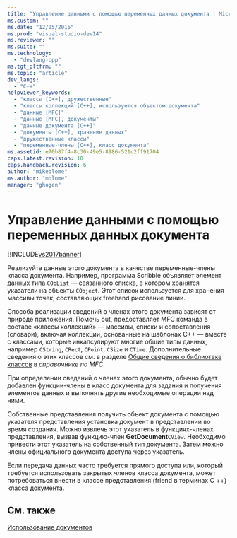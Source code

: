 ```yaml
---
title: "Управление данными с помощью переменных данных документа | Microsoft Docs"
ms.custom: ""
ms.date: "12/05/2016"
ms.prod: "visual-studio-dev14"
ms.reviewer: ""
ms.suite: ""
ms.technology: 
  - "devlang-cpp"
ms.tgt_pltfrm: ""
ms.topic: "article"
dev_langs: 
  - "C++"
helpviewer_keywords: 
  - "классы [C++], дружественные"
  - "классы коллекций [C++], используется объектом документа"
  - "данные [MFC]"
  - "данные [MFC], документы"
  - "данные документа [C++]"
  - "документы [C++], хранение данных"
  - "дружественные классы"
  - "переменные-члены [C++], класс документа"
ms.assetid: e70b87f4-8c30-49e5-8986-521c2ff91704
caps.latest.revision: 10
caps.handback.revision: 6
author: "mikeblome"
ms.author: "mblome"
manager: "ghogen"
---
```

# Управление данными с помощью переменных данных документа
[!INCLUDE[vs2017banner](../assembler/inline/includes/vs2017banner.md)]

Реализуйте данные этого документа в качестве переменные\-члены класса документа.  Например, программа Scribble объявляет элемент данных типа `CObList` — связанного списка, в котором хранятся указатели на объекты `CObject`.  Этот список используется для хранения массивы точек, составляющих freehand рисование линии.  
  
 Способа реализации сведений о членах этого документа зависят от природе приложения.  Помочь out, предоставляет MFC команда в составе «классы коллекций» — массивы, списки и сопоставления \(словари\), включая коллекции, основанные на шаблонах C\+\+ — вместе с классами, которые инкапсулируют многие общие типы данных, например `CString`, `CRect`, `CPoint`, `CSize` и `CTime`.  Дополнительные сведения о этих классов см. в разделе [Общие сведения о библиотеке классов](../mfc/class-library-overview.md) в *справочнике по MFC*.  
  
 При определении сведений о членах этого документа, обычно будет добавлен функции\-члены в класс документа для задания и получения элементов данных и выполнять другие необходимые операции над ними.  
  
 Собственные представления получить объект документа с помощью указателя представления установка документ в представлении во время создания.  Можно извлечь этот указатель в функциях\-членах представления, вызвав функцию\-член **GetDocument**`CView`.  Необходимо привести этот указатель на собственный тип документа.  Затем можно члены официального документа доступа через указатель.  
  
 Если передача данных часто требуется прямого доступа или, который требуется использовать закрытых членов класса документа, может потребоваться внести в классе представления \(friend в терминах C \+\+\) класса документа.  
  
## См. также  
 [Использование документов](../mfc/using-documents.md)